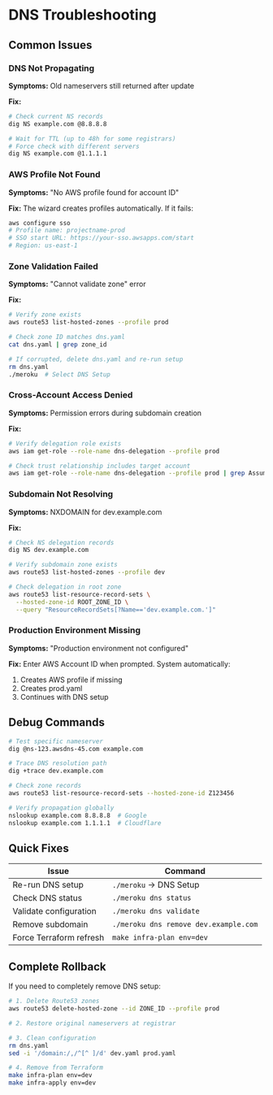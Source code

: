 # DNS Troubleshooting

## Common Issues

### DNS Not Propagating

**Symptoms:** Old nameservers still returned after update

**Fix:**
```bash
# Check current NS records
dig NS example.com @8.8.8.8

# Wait for TTL (up to 48h for some registrars)
# Force check with different servers
dig NS example.com @1.1.1.1
```

### AWS Profile Not Found

**Symptoms:** "No AWS profile found for account ID"

**Fix:** The wizard creates profiles automatically. If it fails:
```bash
aws configure sso
# Profile name: projectname-prod
# SSO start URL: https://your-sso.awsapps.com/start
# Region: us-east-1
```

### Zone Validation Failed

**Symptoms:** "Cannot validate zone" error

**Fix:**
```bash
# Verify zone exists
aws route53 list-hosted-zones --profile prod

# Check zone ID matches dns.yaml
cat dns.yaml | grep zone_id

# If corrupted, delete dns.yaml and re-run setup
rm dns.yaml
./meroku  # Select DNS Setup
```

### Cross-Account Access Denied

**Symptoms:** Permission errors during subdomain creation

**Fix:**
```bash
# Verify delegation role exists
aws iam get-role --role-name dns-delegation --profile prod

# Check trust relationship includes target account
aws iam get-role --role-name dns-delegation --profile prod | grep AssumeRolePolicyDocument
```

### Subdomain Not Resolving

**Symptoms:** NXDOMAIN for dev.example.com

**Fix:**
```bash
# Check NS delegation records
dig NS dev.example.com

# Verify subdomain zone exists
aws route53 list-hosted-zones --profile dev

# Check delegation in root zone
aws route53 list-resource-record-sets \
  --hosted-zone-id ROOT_ZONE_ID \
  --query "ResourceRecordSets[?Name=='dev.example.com.']"
```

### Production Environment Missing

**Symptoms:** "Production environment not configured"

**Fix:** Enter AWS Account ID when prompted. System automatically:
1. Creates AWS profile if missing
2. Creates prod.yaml
3. Continues with DNS setup

## Debug Commands

```bash
# Test specific nameserver
dig @ns-123.awsdns-45.com example.com

# Trace DNS resolution path
dig +trace dev.example.com

# Check zone records
aws route53 list-resource-record-sets --hosted-zone-id Z123456

# Verify propagation globally
nslookup example.com 8.8.8.8  # Google
nslookup example.com 1.1.1.1  # Cloudflare
```

## Quick Fixes

| Issue | Command |
|-------|---------|
| Re-run DNS setup | `./meroku` → DNS Setup |
| Check DNS status | `./meroku dns status` |
| Validate configuration | `./meroku dns validate` |
| Remove subdomain | `./meroku dns remove dev.example.com` |
| Force Terraform refresh | `make infra-plan env=dev` |

## Complete Rollback

If you need to completely remove DNS setup:

```bash
# 1. Delete Route53 zones
aws route53 delete-hosted-zone --id ZONE_ID --profile prod

# 2. Restore original nameservers at registrar

# 3. Clean configuration
rm dns.yaml
sed -i '/domain:/,/^[^ ]/d' dev.yaml prod.yaml

# 4. Remove from Terraform
make infra-plan env=dev
make infra-apply env=dev
```